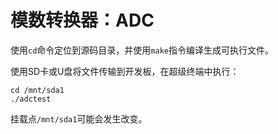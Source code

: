 # 模数转换器：ADC

使用`cd`命令定位到源码目录，并使用`make`指令编译生成可执行文件。

使用SD卡或U盘将文件传输到开发板，在超级终端中执行：

```
cd /mnt/sda1
./adctest
```

挂载点`/mnt/sda1`可能会发生改变。